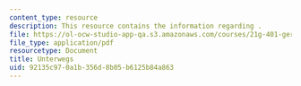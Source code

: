 ```yaml
---
content_type: resource
description: This resource contains the information regarding .
file: https://ol-ocw-studio-app-qa.s3.amazonaws.com/courses/21g-401-german-i-fall-2008/92135c970a1b356d8b05b6125b84a863_MIT21G_401F08_unter.pdf
file_type: application/pdf
resourcetype: Document
title: Unterwegs
uid: 92135c97-0a1b-356d-8b05-b6125b84a863
---
```

